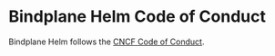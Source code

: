 # Bindplane Helm Code of Conduct

Bindplane Helm follows the [CNCF Code of Conduct](https://github.com/cncf/foundation/blob/master/code-of-conduct.md).
